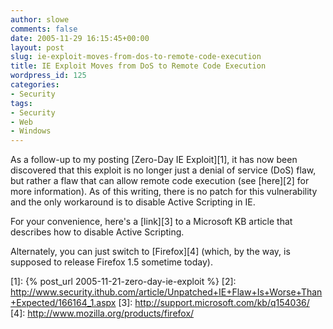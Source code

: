 ```yaml
---
author: slowe
comments: false
date: 2005-11-29 16:15:45+00:00
layout: post
slug: ie-exploit-moves-from-dos-to-remote-code-execution
title: IE Exploit Moves from DoS to Remote Code Execution
wordpress_id: 125
categories:
- Security
tags:
- Security
- Web
- Windows
---
```


As a follow-up to my posting [Zero-Day IE Exploit][1], it has now been discovered that this exploit is no longer just a denial of service (DoS) flaw, but rather a flaw that can allow remote code execution (see [here][2] for more information). As of this writing, there is no patch for this vulnerability and the only workaround is to disable Active Scripting in IE.

For your convenience, here's a [link][3] to a Microsoft KB article that describes how to disable Active Scripting.

Alternately, you can just switch to [Firefox][4] (which, by the way, is supposed to release Firefox 1.5 sometime today).

[1]: {% post_url 2005-11-21-zero-day-ie-exploit %}
[2]: http://www.security.ithub.com/article/Unpatched+IE+Flaw+Is+Worse+Than+Expected/166164_1.aspx
[3]: http://support.microsoft.com/kb/q154036/
[4]: http://www.mozilla.org/products/firefox/
